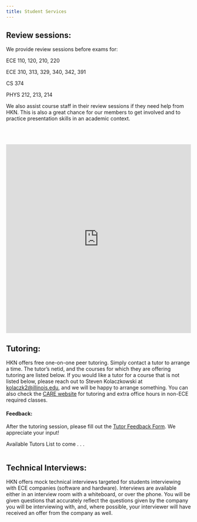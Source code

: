 ```yaml
---
title: Student Services
---
```


Review sessions:
---
We provide review sessions before exams for:

ECE   110, 120, 210, 220

ECE   310, 313, 329, 340, 342, 391

CS    374

PHYS  212, 213, 214

We also assist course staff in their review sessions if they need help from HKN. This is also a great chance for our members to get involved and to practice presentation skills in an academic context.

<br /> <br />

<iframe width="100%" height="515vh" allowfullscreen style="border-style:none;" src="https://cdn.pannellum.org/2.4/pannellum.htm?panorama=https://i.imgur.com/cKYlOFm.jpg&amp;haov=250.00&amp;vaov=130.00"></iframe>

<br />

Tutoring:
---
HKN offers free one-on-one peer tutoring. Simply contact a tutor to arrange a time. The tutor’s netid, and the courses for which they are offering tutoring are listed below. If you would like a tutor for a course that is not listed below, please reach out to Steven Kolaczkowski at kolaczk2@illinois.edu, and we will be happy to arrange something. You can also check the [CARE website](http://publish.illinois.edu/engineering-care/) for tutoring and extra office hours in non-ECE required classes.

#### Feedback:

After the tutoring session, please fill out the [Tutor Feedback Form](https://docs.google.com/forms/d/e/1FAIpQLSc_rYq-oWdd_A8Cn3e0vZ4dgkUtsiknGtILpbQFWhoN8Dr6YA/viewform). We appreciate your input!

Available Tutors List to come . . .

<iframe style="width:0;height:0;border:0; border:none;"
src="https://docs.google.com/spreadsheets/d/e/2PACX-1vTmjkd83mkLNOrP5C0EYFlyPCpAcACVZOzezAdRnIo7yKzEk4woLJjk47DIXEi59Ywkr5QO_hBYaZw8/pubhtml?gid=775775336&amp;single=true&amp;widget=true&amp;headers=false" width="100%" height="515vh" frameborder="0"></iframe>


Technical Interviews:
---
HKN offers mock technical interviews targeted for students interviewing with ECE companies (software and hardware). Interviews are available either in an interview room with a whiteboard, or over the phone. You will be given questions that accurately reflect the questions given by the company you will be interviewing with, and, where possible, your interviewer will have received an offer from the company as well.
